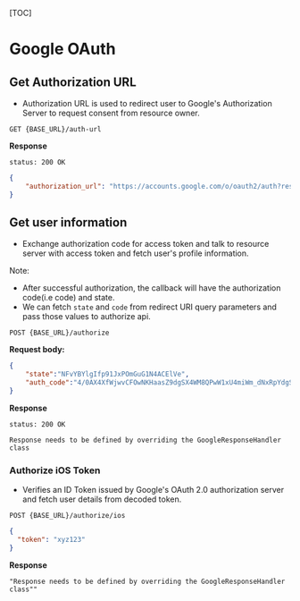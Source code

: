 [TOC]

# Google OAuth

## Get Authorization URL

- Authorization URL is used to redirect user to Google's Authorization Server to request consent from resource owner.

```
GET {BASE_URL}/auth-url
```

**Response**

`status: 200 OK`

```json
{
    "authorization_url": "https://accounts.google.com/o/oauth2/auth?response_type=code&client_id=<client_id>&redirect_uri=<redirect_uri>&scope=openid+https%3A%2F%2Fwww.googleapis.com%2Fauth%2Fuserinfo.email+https%3A%2F%2Fwww.googleapis.com%2Fauth%2Fuserinfo.profile&state=<state>&code_challenge=uarq2qP_100OjqAt-vFcFsNQbrz3TRxgxgy2j2Jcta4&code_challenge_method=S256&access_type=offline&include_granted_scopes=true"
}
```


## Get user information

- Exchange authorization code for access token and talk to resource server with access token and fetch user's profile information.

Note:

- After successful authorization, the callback will have the authorization code(i.e code) and state.
- We can fetch `state` and `code` from redirect URI query parameters and pass those values to authorize api.

```
POST {BASE_URL}/authorize
```

**Request body:**

```json
{
    "state":"NFvYBYlgIfp91JxPOmGuG1N4ACElVe",
    "auth_code":"4/0AX4XfWjwvCFOwNKHaasZ9dgSX4WM8QPwW1xU4miWm_dNxRpYdgS_FHCpOOTG7SKN7Aw-7Q"
}
```

**Response**

`status: 200 OK`

```
Response needs to be defined by overriding the GoogleResponseHandler class
```


### Authorize iOS Token

- Verifies an ID Token issued by Google's OAuth 2.0 authorization server and fetch user details from decoded token.

```
POST {BASE_URL}/authorize/ios
```

```json
{
  "token": "xyz123"
}
```

**Response**
```
"Response needs to be defined by overriding the GoogleResponseHandler class""
```
